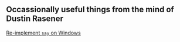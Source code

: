 ## Occassionally useful things from the mind of Dustin Rasener

[Re-implement `say` on Windows](./blog/say.md)
